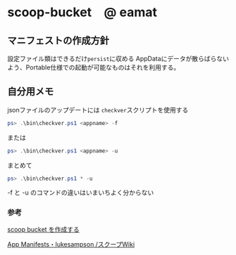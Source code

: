 # scoop-bucket　@ eamat

## マニフェストの作成方針
設定ファイル類はできるだけ`persist`に収める
AppDataにデータが散らばらないよう、Portable仕様での起動が可能なものはそれを利用する。

## 自分用メモ

jsonファイルのアップデートには `checkver`スクリプトを使用する

```powershell
ps> .\bin\checkver.ps1 <appname> -f
```

または

```powershell
ps> .\bin\checkver.ps1 <appname> -u
```

まとめて

```powershell
ps> .\bin\checkver.ps1 * -u
```

-f と -u のコマンドの違いはいまいちよく分からない

### 参考

[scoop bucket を作成する](https://blog.haniyama.com/2018/03/12/scoop-bucket/)

[App Manifests・lukesampson /スクープWiki](https://github.com/lukesampson/scoop/wiki/App-Manifests)

